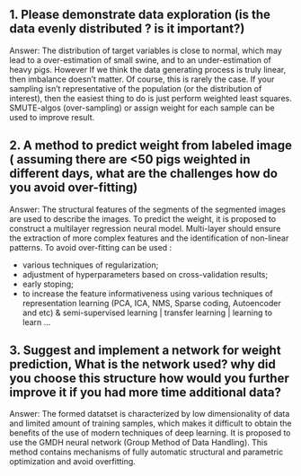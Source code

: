 ## 1. Please demonstrate data exploration (is the data evenly distributed ? is it important?)
Answer:
The distribution of target variables is close to normal, which may lead to a over-estimation of small swine, and to an under-estimation of heavy pigs. However If we think the data generating process is truly linear, then imbalance doesn’t matter. Of course, this is rarely the case. If your sampling isn’t representative of the population (or the distribution of interest), then the easiest thing to do is just perform weighted least squares. SMUTE-algos (over-sampling) or assign weight for each sample can be used to improve result.
## 2. A method to predict weight from labeled image ( assuming there are <50 pigs weighted in different days, what are the challenges how do you avoid over-fitting)
Answer:
The structural features of the segments of the segmented images are used to describe the images. To predict the weight, it is proposed to construct a multilayer regression neural model. Multi-layer should ensure the extraction of more complex features and the identification of non-linear patterns. To avoid over-fitting can be used : 
* various techniques of regularization; 
* adjustment of hyperparameters based on cross-validation results; 
* early stoping; 
* to increase the feature informativeness using various techniques of representation learning (PCA, ICA, NMS, Sparse coding, Autoencoder and etc) & semi-supervised learning | transfer learning | learning to learn ...
## 3. Suggest and implement a network for weight prediction, What is the network used? why did you choose this structure how would you further improve it if you had more time additional data?
Answer:
The formed datatset is characterized by low dimensionality of data and limited amount of training samples, which makes it difficult to obtain the benefits of the use of modern techniques of deep learning. It is proposed to use the GMDH neural network (Group Method of Data Handling). This method contains mechanisms of fully automatic structural and parametric optimization and avoid overfitting.
